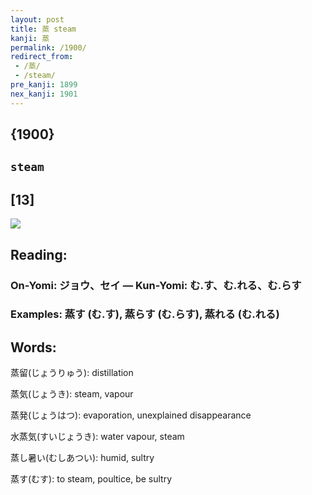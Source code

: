 ```yaml
---
layout: post
title: 蒸 steam
kanji: 蒸
permalink: /1900/
redirect_from:
 - /蒸/
 - /steam/
pre_kanji: 1899
nex_kanji: 1901
---
```


## {1900}

## `steam`

## [13]

<div class="stroke"><img src="E892B8.png" /></div>

## Reading:

### On-Yomi: ジョウ、セイ &mdash; Kun-Yomi: む.す、む.れる、む.らす

### Examples: 蒸す (む.す), 蒸らす (む.らす), 蒸れる (む.れる)

## Words:

蒸留(じょうりゅう): distillation

蒸気(じょうき): steam, vapour

蒸発(じょうはつ): evaporation, unexplained disappearance

水蒸気(すいじょうき): water vapour, steam

蒸し暑い(むしあつい): humid, sultry

蒸す(むす): to steam, poultice, be sultry
